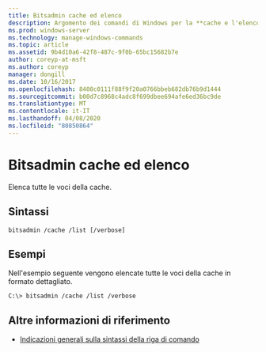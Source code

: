 ```yaml
---
title: Bitsadmin cache ed elenco
description: Argomento dei comandi di Windows per la **cache e l'elenco Bitsadmin**, in cui sono elencate tutte le voci della cache.
ms.prod: windows-server
ms.technology: manage-windows-commands
ms.topic: article
ms.assetid: 9b4d10a6-42f8-487c-9f0b-65bc15682b7e
author: coreyp-at-msft
ms.author: coreyp
manager: dongill
ms.date: 10/16/2017
ms.openlocfilehash: 8400c0111f88f9f20a0766bbeb682db76b9d1444
ms.sourcegitcommit: b00d7c8968c4adc8f699dbee694afe6ed36bc9de
ms.translationtype: MT
ms.contentlocale: it-IT
ms.lasthandoff: 04/08/2020
ms.locfileid: "80850864"
---
```

# <a name="bitsadmin-cache-and-list"></a>Bitsadmin cache ed elenco

Elenca tutte le voci della cache.

## <a name="syntax"></a>Sintassi

```
bitsadmin /cache /list [/verbose]
```

## <a name="examples"></a><a name=BKMK_examples></a>Esempi

Nell'esempio seguente vengono elencate tutte le voci della cache in formato dettagliato.

```
C:\> bitsadmin /cache /list /verbose
```

## <a name="additional-references"></a>Altre informazioni di riferimento

- [Indicazioni generali sulla sintassi della riga di comando](command-line-syntax-key.md)